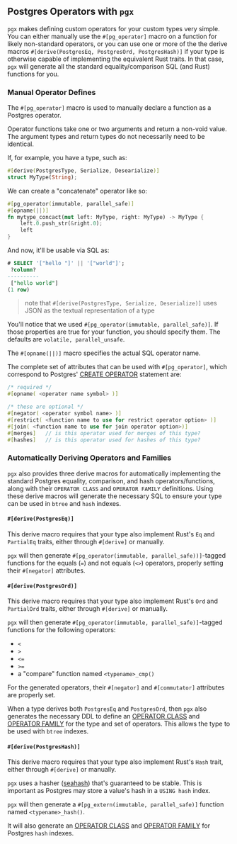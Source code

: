 ## Postgres Operators with `pgx`

`pgx` makes defining custom operators for your custom types very simple.  You can either
manually use the `#[pg_operator]` macro on a function for likely non-standard operators, or you
can use one or more of the the derive macros `#[derive(PostgresEq, PostgresOrd, PostgresHash)]`
if your type is otherwise capable of implementing the equivalent Rust traits.  In that case, `pgx`
will generate all the standard equality/comparison SQL (and Rust) functions for you.

### Manual Operator Defines

The `#[pg_operator]` macro is used to manually declare a function as a Postgres operator.

Operator functions take one or two arguments and return a non-void value.  The argument types and return types do not necessarily need to be identical.  

If, for example, you have a type, such as:

```rust
#[derive(PostgresType, Serialize, Desearialize)]
struct MyType(String);
```

We can create a "concatenate" operator like so:

```rust
#[pg_operator(immutable, parallel_safe)]
#[opname(||)]
fn mytype_concact(mut left: MyType, right: MyType) -> MyType {
    left.0.push_str(&right.0);
    left
}
```

And now, it'll be usable via SQL as:

```sql
# SELECT '["hello "]' || '["world"]';
 ?column? 
----------
 ["hello world"]
(1 row)
```

> note that `#[derive(PostgresType, Serialize, Deserialize)]` uses JSON as the textual representation of a type

You'll notice that we used `#[pg_operator(immutable, parallel_safe)]`.  If those properties are true for your function,
you should specify them.  The defaults are `volatile, parallel_unsafe`.

The `#[opname(||)]` macro specifies the actual SQL operator name.

The complete set of attributes that can be used with `#[pg_operator]`, which correspond
to Postgres' [CREATE OPERATOR](https://www.postgresql.org/docs/12/sql-createoperator.html) 
statement are:

```rust
/* required */
#[opname( <operater name symbol> )]

/* these are optional */
#[negator( <operator symbol name> )]
#[restrict( <function name to use for restrict operator option> )]
#[join( <function name to use for join operator option>)]
#[merges]   // is this operator used for merges of this type?
#[hashes]   // is this operator used for hashes of this type?
```

### Automatically Deriving Operators and Families

`pgx` also provides three derive macros for automatically implementing the standard Postgres
equality, comparison, and hash operators/functions, along with their `OPERATOR CLASS` and `OPERATOR FAMILY`
definitions.  Using these derive macros will generate the necessary SQL to ensure your
type can be used in `btree` and `hash` indexes.

#### `#[derive(PostgresEq)]`

This derive macro requires that your type also implement Rust's `Eq` and `PartialEq` traits,
either through `#[derive]` or manually.

`pgx` will then generate `#[pg_operator(immutable, parallel_safe))]`-tagged functions for the
equals (`=`) and not equals (`<>`) operators, properly setting their `#[negator]` attributes.

#### `#[derive(PostgresOrd)]`

This derive macro requires that your type also implement Rust's `Ord` and `PartialOrd` traits,
either through `#[derive]` or manually.

`pgx` will then generate `#[pg_operator(immutable, parallel_safe)]`-tagged functions for the
following operators:
 - `<`
 - `>`
 - `<=`
 - `>=`
 - a "compare" function named `<typename>_cmp()`

For the generated operators, their `#[negator]` and `#[commutator]` attributes are properly set.

When a type derives both `PostgresEq` and `PostgresOrd`, then `pgx` also generates the
necessary DDL to define an [OPERATOR CLASS](https://www.postgresql.org/docs/12/sql-createopclass.html)
 and [OPERATOR FAMILY](https://www.postgresql.org/docs/12/sql-createopfamily.html) for the
 type and set of operators.  This allows the type to be used with `btree` indexes.
 
#### `#[derive(PostgresHash)]`
 
This derive macro requires that your type also implement Rust's `Hash` trait, either 
through `#[derive]` or manually.

`pgx` uses a hasher ([seahash](https://crates.io/crates/seahash)) that's guaranteed 
to be stable.  This is important as Postgres may store a value's hash in a `USING hash`
index.

`pgx` will then generate a `#[pg_extern(immutable, parallel_safe)]` function named `<typename>_hash()`.

It will also generate an [OPERATOR CLASS](https://www.postgresql.org/docs/12/sql-createopclass.html)
and [OPERATOR FAMILY](https://www.postgresql.org/docs/12/sql-createopfamily.html) for Postgres `hash`
indexes.    
